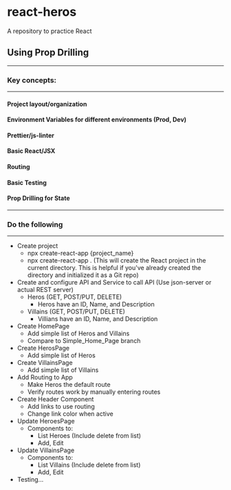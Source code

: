 # react-heros
A repository to practice React

## Using Prop Drilling

--- 
### Key concepts: 

---
#### Project layout/organization

#### Environment Variables for different environments (Prod, Dev)
#### Prettier/js-linter 
#### Basic React/JSX
#### Routing
#### Basic Testing
#### Prop Drilling for State

---

### Do the following

---
- Create project
	- npx create-react-app {project_name}
	- npx create-react-app . (This will create the React project in the current directory. This is helpful if you've already created the directory and initialized it as a Git repo)
- Create and configure API and Service to call API (Use json-server or actual REST server)
	- Heros (GET, POST/PUT, DELETE)
		- Heros have an ID, Name, and Description 
	- Villains (GET, POST/PUT, DELETE)
		- Villians have an ID, Name, and Description 
- Create HomePage
	- Add simple list of Heros and Villains
	- Compare to Simple_Home_Page branch
- Create HerosPage
	- Add simple list of Heros
- Create VillainsPage 
	- Add simple list of Villains
- Add Routing to App
	- Make Heros the default route
	- Verify routes work by manually entering routes
- Create Header Component 
	- Add links to use routing
	- Change link color when active
- Update HeroesPage
	- Components to:
		- List Heroes (Include delete from list)
		- Add, Edit
- Update VillainsPage 
	- Components to:
		- List Villains (Include delete from list)
		- Add, Edit
- Testing...

